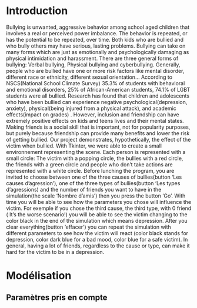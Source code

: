 # Introduction
Bullying is unwanted, aggressive behavior among school aged children that involves a real or perceived power imbalance. The behavior is repeated, or has the potential to be repeated, over time. Both kids who are bullied and who bully others may have serious, lasting problems.
Bullying can take on many forms which are just as emotionally and psychologically damaging as physical intimidation and harassment. There are three general forms of bullying: Verbal bullying, Physical bullying and cyberbullying.
Generally, people who are bullied have one or more risk factors like mental disorder, different race or ethnicity, different sexual orientation…
According to NSCS(National School Climate Survey) 35.3% of students with behavioral and emotional disorders, 25% of African-American students, 74.1% of LGBT students were all bullied.
Research has found that children and adolescents who have been bullied can experience negative psychological(depression, anxiety), physical(being injured from a physical attack), and academic effects(impact on grades) .
However, inclusion and friendship can have extremely positive effects on kids and teens lives and their mental states. Making friends is a social skill that is important, not for popularity purposes, but purely because friendship can provide many benefits and lower the risk of getting bullied.
Our project demonstrates, hypothetically, the effect of the victim when bullied. With Tkinter, we were able to create a small environnement representing the scene. Each person is represented with a small circle: The victim with a popping circle, the bullies with a red circle, the friends with a green circle and people who don’t take actions are represented with a white circle.
Before lunching the program, you are invited to choose between one of the three causes of bullies(button ‘Les causes d’agression’), one of the three  types of bullies(button ‘Les types d’agressions) and the number of friends you want to have in the simulation(the scale ‘Nombre d’amis’) then you press the button ‘Go’. With time you will be able to see how the parameters you chose will influence the victim. For exemple if you chose the third cause, the third type, with 0 friend ( It’s the worse scenario!) you will be able to see the victim changing to the color black in the end of the simulation which means depression. After you clear everything(button ‘effacer’) you can repeat the simulation with different parameters to see how the victim will react (color black stands for depression, color dark blue for a bad mood, color blue for a safe victim). In general, having a lot of friends, regardless to the cause or type, can make it hard for the victim to be in a depression. 

  
# Modélisation

## Paramètres pris en compte



